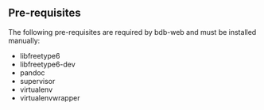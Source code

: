 ## Pre-requisites

The following pre-requisites are required by bdb-web and must be installed
manually:

* libfreetype6
* libfreetype6-dev
* pandoc
* supervisor
* virtualenv
* virtualenvwrapper
